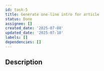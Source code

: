 ```yaml
---
id: task-5
title: Generate one-line intro for article
status: Done
assignee: []
created_date: '2025-07-08'
updated_date: '2025-07-10'
labels: []
dependencies: []
---
```


## Description
